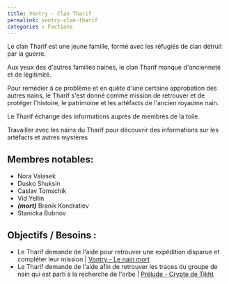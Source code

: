 ```yaml
---
title: Vontry - Clan Tharif
permalink: vontry-clan-tharif
categories : Factions
---
```


Le clan Tharif est une jeune famille, formé avec les réfugiés de clan détruit par la guerre.

Aux yeux des d'autres familles naines, le clan Tharif manque d'ancienneté et de légitimité.

Pour remédier à ce problème et en quête d'une certaine approbation des autres nains, le Tharif s'est donné comme mission de retrouver et de protéger l'histoire, le patrimoine et les artéfacts de l'ancien royaume nain.

Le Tharif échange des informations auprès de membres de la toile.

Travailler avec les nains du Tharif pour découvrir des informations sur les artéfacts et autres mystères


## Membres notables:
- Nora Valasek
- Dusko Shuksin
- Caslav Tomschik
- Vid Yellin
- ***(mort)*** Branik Kondratiev
- Stanicka Bubnov

## Objectifs / Besoins :
- Le Tharif  demande de l'aide pour retrouver une expédition disparue et compléter leur mission | [Vontry - Le nain mort](/plots/vontry-le-nain-mort)
- Le Tharif demande de l'aide afin de retrouver les traces du groupe de nain qui est parti à la recherche de l'orbe |  [Prélude - Crypte de Tikht](/plots/crypte-de-tikht) 

